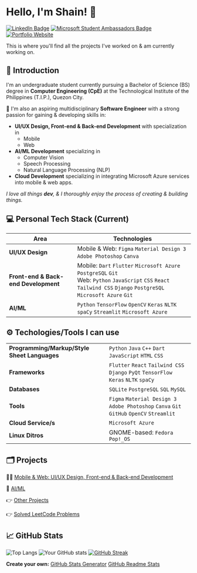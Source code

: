 # Hello, I'm Shain! 👋 
[![LinkedIn Badge](https://img.shields.io/badge/LinkedIn-Profile-0077B5?style=flat&logo=linkedin&logoColor=white&color=0D76A8)](https://www.linkedin.com/in/shain-sahagun/) 
[![Microsoft Student Ambassadors Badge](https://img.shields.io/badge/Microsoft%20Learn%20Student%20Ambassadors-Profile-0078D7?style=flat&logo=microsoft&logoColor=white&color=0078D7)](https://mvp.microsoft.com/en-US/studentambassadors/profile/29029057-9590-40b8-8798-a96fdadaa7d8)
[![Portfolio Website](https://img.shields.io/badge/Portfolio-Visit%20My%20Website-4CAF50?style=flat&logo=web&logoColor=white&color=000000)](https://your-portfolio-website-url.com)

This is where you'll find all the projects I've worked on & am currently working on.

## 🙋 Introduction
I'm an undergraduate student currently pursuing a Bachelor of Science (BS) degree in **Computer Engineering (CpE)** at the Technological Institute of the Philippines (T.I.P.), Quezon City.

🚀 I'm also an aspiring multidisciplinary **Software Engineer** with a strong passion for gaining & developing skills in:
- **UI/UX Design, Front-end & Back-end Development** with specialization in
  - Mobile
  - Web
- **AI/ML Development** specializing in 
  - Computer Vision
  - Speech Processing
  - Natural Language Processing (NLP)
- **Cloud Development** specializing in integrating Microsoft Azure services into mobile & web apps.

*I love all things **dev**, & I thoroughly enjoy the process of creating & building things.*
##
## 💻 Personal Tech Stack (Current)
| Area                        | Technologies                                                                                     |
|-----------------------------|--------------------------------------------------------------------------------------------------|
| **UI/UX Design**   | Mobile & Web: ``Figma`` ``Material Design 3`` ``Adobe Photoshop`` ``Canva``                      |
| **Front-end & Back-end Development** | Mobile: ``Dart`` ``Flutter`` ``Microsoft Azure`` ``PostgreSQL`` ``Git`` <br> Web: ``Python`` ``JavaScript`` ``CSS`` ``React`` ``Tailwind CSS`` ``Django`` ``PostgreSQL`` ``Microsoft Azure`` ``Git`` |
| **AI/ML**                         | ``Python`` ``TensorFlow`` ``OpenCV`` ``Keras`` ``NLTK`` ``spaCy`` ``Streamlit`` ``Microsoft Azure`` |
##
## ⚙️ Techologies/Tools I can use
|              |                                                                        |
|-----------------------------|--------------------------------------------------------------------------------------------------|
| **Programming/Markup/Style Sheet Languages** | ``Python`` ``Java`` ``C++`` ``Dart`` ``JavaScript`` ``HTML`` ``CSS`` |
| **Frameworks** | ``Flutter`` ``React`` ``Tailwind CSS`` ``Django`` ``PyQt`` ``TensorFlow`` ``Keras`` ``NLTK`` ``spaCy`` |
| **Databases** | ``SQLite`` ``PostgreSQL`` ``SQL`` ``MySQL`` |
| **Tools** | ``Figma`` ``Material Design 3`` ``Adobe Photoshop`` ``Canva`` ``Git`` ``GitHub`` ``OpenCV`` ``Streamlit``
| **Cloud Service/s** | ``Microsoft Azure`` |
| **Linux Ditros** | GNOME-based: ``Fedora`` ``Pop!_OS`` |
##
## 🗂️ Projects

  📱🌐 [Mobile & Web: UI/UX Design, Front-end & Back-end Development](https://github.com/m3mentomor1/m3mentomor1/blob/main/Mobile%5CFrontend%26BackendDev.md)

  🤖 [AI/ML](https://github.com/m3mentomor1/m3mentomor1/blob/main/AI%5CML.md)

  👉 [Other Projects](https://github.com/m3mentomor1/m3mentomor1/blob/main/OtherProjects.md) 

  👉 [Solved LeetCode Problems](https://github.com/m3mentomor1/Solved_LeetCode_Problems)
##
## 📈 GitHub Stats
![Top Langs](https://github-readme-stats.vercel.app/api/top-langs/?username=m3mentomor1&layout=compact&theme=rose_pine)
![Your GitHub stats](https://github-readme-stats.vercel.app/api?username=m3mentomor1&show_icons=true&hide_title=true&hide=prs&count_private=true&theme=rose_pine)
[![GitHub Streak](http://github-readme-streak-stats.herokuapp.com?user=m3mentomor1&theme=rose_pine)](https://git.io/streak-stats) 

**Create your own:** [GitHub Stats Generator](https://github.com/omsimos/github-stats-generator) [GitHub Readme Stats](https://github.com/anuraghazra/github-readme-stats)
